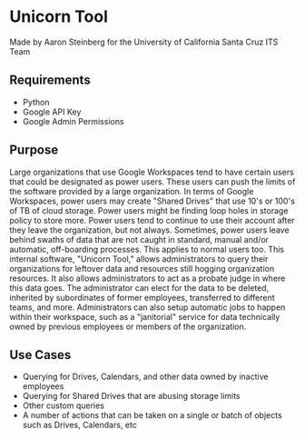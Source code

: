 # Unicorn Tool
Made by Aaron Steinberg for the University of California Santa Cruz ITS Team
## Requirements
+ Python
+ Google API Key
+ Google Admin Permissions
## Purpose
Large organizations that use Google Workspaces tend to have certain users that could be designated as power users. These users can push the limits of the software provided by a large organization. In terms of Google Workspaces, power users may create "Shared Drives" that use 10's or 100's of TB of cloud storage. Power users might be finding loop holes in storage policy to store more. Power users tend to continue to use their account after they leave the organization, but not always. Sometimes, power users leave behind swaths of data that are not caught in standard, manual and/or automatic, off-boarding processes. This applies to normal users too. This internal software, "Unicorn Tool," allows administrators to query their organizations for leftover data and resources still hogging organization resources. It also allows administrators to act as a probate judge in where this data goes. The administrator can elect for the data to be deleted, inherited by subordinates of former employees, transferred to different teams, and more. Administrators can also setup automatic jobs to happen within their workspace, such as a "janitorial" service for data technically owned by previous employees or members of the organization.
## Use Cases
+ Querying for Drives, Calendars, and other data owned by inactive employees
+ Querying for Shared Drives that are abusing storage limits
+ Other custom queries
+ A number of actions that can be taken on a single or batch of objects such as Drives, Calendars, etc
